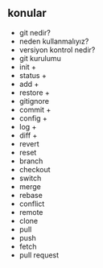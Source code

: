 ## konular
- git nedir?
- neden kullanmalıyız?
- versiyon kontrol nedir?
- git kurulumu
- init +
- status +
- add +
- restore +
- gitignore
- commit +
- config +
- log +
- diff +
- revert
- reset
- branch
- checkout
- switch
- merge
- rebase
- conflict
- remote
- clone
- pull
- push
- fetch
- pull request